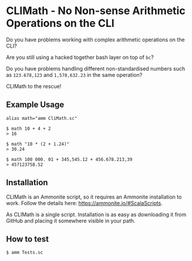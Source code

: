 
# CLIMath - No Non-sense Arithmetic Operations on the CLI

Do you have problems working with complex arithmetic operations on the CLI?

Are you still using a hacked together bash layer on top of `bc`?

Do you have problems handling different non-standardised numbers such as `123.678,123` and `1,578,632.23` in the same operation?

CLIMath to the rescue!

## Example Usage
```shell
alias math="amm CliMath.sc"

$ math 10 + 4 + 2
> 16

$ math "10 * (2 + 1.24)"
> 30.24

$ math 100 000. 01 + 345,545.12 + 456.678.213,39
> 457123758.52
```

## Installation
CLIMath is an Ammonite script, so it requires an Ammonite installation to work. Follow the details here: https://ammonite.io/#ScalaScripts.

As CLIMath is a single script. Installation is as easy as downloading it from GitHub and placing it somewhere visible in your path.


## How to test
```
$ amm Tests.sc
```